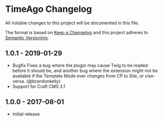 # TimeAgo Changelog

All notable changes to this project will be documented in this file.

The format is based on [Keep a Changelog](http://keepachangelog.com/) and this project adheres to [Semantic Versioning](http://semver.org/).

## 1.0.1 - 2019-01-29
- Bugfix Fixes a bug where the plugin may cause Twig to be loaded before it should be, and another bug where the extension might not be available if the Template Mode ever changes from CP to Site, or vise-versa. (@brandonkelly)
- Support for Craft CMS 3.1

## 1.0.0 - 2017-08-01
- Initial release
